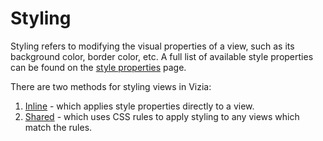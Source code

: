 # Styling

Styling refers to modifying the visual properties of a view, such as its background color, border color, etc. A full list of available style properties can be found on the [style properties](./style_properties.md) page.

There are two methods for styling views in Vizia:

1. [Inline](./inline.md) - which applies style properties directly to a view.
2. [Shared](./shared.md) - which uses CSS rules to apply styling to any views which match the rules.
